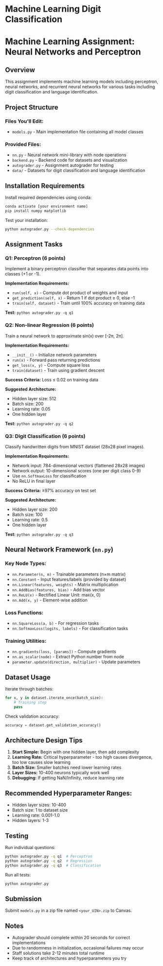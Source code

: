 # Machine Learning Digit Classification

# Machine Learning Assignment: Neural Networks and Perceptron

## Overview
This assignment implements machine learning models including perceptron, neural networks, and recurrent neural networks for various tasks including digit classification and language identification.

## Project Structure

### Files You'll Edit:
- `models.py` - Main implementation file containing all model classes

### Provided Files:
- `nn.py` - Neural network mini-library with node operations
- `backend.py` - Backend code for datasets and visualization
- `autograder.py` - Assignment autograder for testing
- `data/` - Datasets for digit classification and language identification

## Installation Requirements

Install required dependencies using conda:
```bash
conda activate [your environment name]
pip install numpy matplotlib
```

Test your installation:
```bash
python autograder.py --check-dependencies
```

## Assignment Tasks

### Q1: Perceptron (6 points)
Implement a binary perceptron classifier that separates data points into classes (+1 or -1).

**Implementation Requirements:**
- `run(self, x)` - Compute dot product of weights and input
- `get_prediction(self, x)` - Return 1 if dot product ≥ 0, else -1
- `train(self, dataset)` - Train until 100% accuracy on training data

**Test:** `python autograder.py -q q1`

### Q2: Non-linear Regression (6 points)
Train a neural network to approximate sin(x) over [-2π, 2π].

**Implementation Requirements:**
- `__init__()` - Initialize network parameters
- `run(x)` - Forward pass returning predictions
- `get_loss(x, y)` - Compute square loss
- `train(dataset)` - Train using gradient descent

**Success Criteria:** Loss ≤ 0.02 on training data

**Suggested Architecture:**
- Hidden layer size: 512
- Batch size: 200
- Learning rate: 0.05
- One hidden layer

**Test:** `python autograder.py -q q2`

### Q3: Digit Classification (6 points)
Classify handwritten digits from MNIST dataset (28x28 pixel images).

**Implementation Requirements:**
- Network input: 784-dimensional vectors (flattened 28x28 images)
- Network output: 10-dimensional scores (one per digit class 0-9)
- Use `nn.SoftmaxLoss` for classification
- No ReLU in final layer

**Success Criteria:** ≥97% accuracy on test set

**Suggested Architecture:**
- Hidden layer size: 200
- Batch size: 100
- Learning rate: 0.5
- One hidden layer

**Test:** `python autograder.py -q q3`

## Neural Network Framework (`nn.py`)

### Key Node Types:
- `nn.Parameter(n, m)` - Trainable parameters (n×m matrix)
- `nn.Constant` - Input features/labels (provided by dataset)
- `nn.Linear(features, weights)` - Matrix multiplication
- `nn.AddBias(features, bias)` - Add bias vector
- `nn.ReLU(x)` - Rectified Linear Unit: max(x, 0)
- `nn.Add(x, y)` - Element-wise addition

### Loss Functions:
- `nn.SquareLoss(a, b)` - For regression tasks
- `nn.SoftmaxLoss(logits, labels)` - For classification tasks

### Training Utilities:
- `nn.gradients(loss, [params])` - Compute gradients
- `nn.as_scalar(node)` - Extract Python number from node
- `parameter.update(direction, multiplier)` - Update parameters

## Dataset Usage

Iterate through batches:
```python
for x, y in dataset.iterate_once(batch_size):
    # Training step
    pass
```

Check validation accuracy:
```python
accuracy = dataset.get_validation_accuracy()
```

## Architecture Design Tips

1. **Start Simple:** Begin with one hidden layer, then add complexity
2. **Learning Rate:** Critical hyperparameter - too high causes divergence, too low causes slow learning
3. **Batch Size:** Smaller batches need lower learning rates
4. **Layer Sizes:** 10-400 neurons typically work well
5. **Debugging:** If getting NaN/Infinity, reduce learning rate

## Recommended Hyperparameter Ranges:
- Hidden layer sizes: 10-400
- Batch size: 1 to dataset size
- Learning rate: 0.001-1.0
- Hidden layers: 1-3

## Testing
Run individual questions:
```bash
python autograder.py -q q1  # Perceptron
python autograder.py -q q2  # Regression
python autograder.py -q q3  # Classification
```

Run all tests:
```bash
python autograder.py
```

## Submission
Submit `models.py` in a zip file named `<your_UIN>.zip` to Canvas.

## Notes
- Autograder should complete within 20 seconds for correct implementations
- Due to randomness in initialization, occasional failures may occur
- Staff solutions take 2-12 minutes total runtime
- Keep track of architectures and hyperparameters you try

